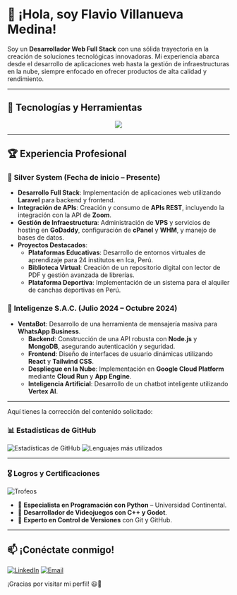 # 👋 ¡Hola, soy Flavio Villanueva Medina!

Soy un **Desarrollador Web Full Stack** con una sólida trayectoria en la creación de soluciones tecnológicas innovadoras. Mi experiencia abarca desde el desarrollo de aplicaciones web hasta la gestión de infraestructuras en la nube, siempre enfocado en ofrecer productos de alta calidad y rendimiento.

---

## 🚀 Tecnologías y Herramientas

<p align="center">
  <a href="https://skillicons.dev">
    <img src="https://skillicons.dev/icons?i=laravel,php,html,css,js,react,angular,vue,nodejs,python,django,java,kotlin,androidstudio,bootstrap,tailwind,maven,mysql,postgresql,sqlite,mongodb,git,github,docker,aws,gcp,azure,linux" />
  </a>
</p>

---

## 🏆 Experiencia Profesional

### 🔹 **Silver System** (Fecha de inicio – Presente)
- **Desarrollo Full Stack**: Implementación de aplicaciones web utilizando **Laravel** para backend y frontend.
- **Integración de APIs**: Creación y consumo de **APIs REST**, incluyendo la integración con la API de **Zoom**.
- **Gestión de Infraestructura**: Administración de **VPS** y servicios de hosting en **GoDaddy**, configuración de **cPanel** y **WHM**, y manejo de bases de datos.
- **Proyectos Destacados**:
  - **Plataformas Educativas**: Desarrollo de entornos virtuales de aprendizaje para 24 institutos en Ica, Perú.
  - **Biblioteca Virtual**: Creación de un repositorio digital con lector de PDF y gestión avanzada de librerías.
  - **Plataforma Deportiva**: Implementación de un sistema para el alquiler de canchas deportivas en Perú.

### 🔹 **Inteligenze S.A.C.** (Julio 2024 – Octubre 2024)
- **VentaBot**: Desarrollo de una herramienta de mensajería masiva para **WhatsApp Business**.
  - **Backend**: Construcción de una API robusta con **Node.js** y **MongoDB**, asegurando autenticación y seguridad.
  - **Frontend**: Diseño de interfaces de usuario dinámicas utilizando **React** y **Tailwind CSS**.
  - **Despliegue en la Nube**: Implementación en **Google Cloud Platform** mediante **Cloud Run** y **App Engine**.
  - **Inteligencia Artificial**: Desarrollo de un chatbot inteligente utilizando **Vertex AI**.

---

Aquí tienes la corrección del contenido solicitado:

### 📊 Estadísticas de GitHub

![Estadísticas de GitHub](https://github-readme-stats.vercel.app/api?username=XatoPo&show_icons=true&theme=chalk)
![Lenguajes más utilizados](https://github-readme-stats.vercel.app/api/top-langs/?username=XatoPo&layout=compact&theme=chalk)

---

### 🎖️ Logros y Certificaciones

![Trofeos](https://github-profile-trophy.vercel.app/?username=XatoPo&theme=chalk&column=3&titles=Commits,Repositories,Stars)

- 🏅 **Especialista en Programación con Python** – Universidad Continental.
- 🏅 **Desarrollador de Videojuegos con C++ y Godot**.
- 🏅 **Experto en Control de Versiones** con Git y GitHub.

---

## 📫 ¡Conéctate conmigo!

[![LinkedIn](https://img.shields.io/badge/LinkedIn-Flavio%20Villanueva%20Medina-blue?style=for-the-badge&logo=linkedin)](https://www.linkedin.com/in/flavio-sebastian-villanueva-medina-072343210)
[![Email](https://img.shields.io/badge/Email-flaviovm2013%40gmail.com-red?style=for-the-badge&logo=gmail)](mailto:flaviovm2013@gmail.com)

¡Gracias por visitar mi perfil! 😃🚀
